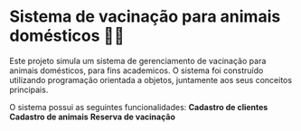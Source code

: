 # Sistema de vacinação para animais domésticos 💉🐶

Este projeto simula um sistema de gerenciamento de vacinação para animais domésticos, para fins academicos. 
O sistema foi construído utilizando programação orientada a objetos, juntamente aos seus conceitos principais.

O sistema possui as seguintes funcionalidades:
**Cadastro de clientes**
**Cadastro de animais**
**Reserva de vacinação**

